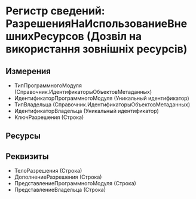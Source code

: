﻿# Регистр сведений: РазрешенияНаИспользованиеВнешнихРесурсов (Дозвіл на використання зовнішніх ресурсів)

## Измерения

- ТипПрограммногоМодуля (Справочник.ИдентификаторыОбъектовМетаданных)
- ИдентификаторПрограммногоМодуля (Уникальный идентификатор)
- ТипВладельца (Справочник.ИдентификаторыОбъектовМетаданных)
- ИдентификаторВладельца (Уникальный идентификатор)
- КлючРазрешения (Строка)

## Ресурсы


## Реквизиты

- ТелоРазрешения (Строка)
- ДополнениеРазрешения (Строка)
- ПредставлениеПрограммногоМодуля (Строка)
- ПредставлениеВладельца (Строка)

